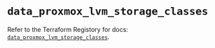 # `data_proxmox_lvm_storage_classes`

Refer to the Terraform Registory for docs: [`data_proxmox_lvm_storage_classes`](https://www.terraform.io/docs/providers/proxmox/d/lvm_storage_classes).
